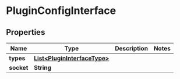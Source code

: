 
# PluginConfigInterface

## Properties
Name | Type | Description | Notes
------------ | ------------- | ------------- | -------------
**types** | [**List&lt;PluginInterfaceType&gt;**](PluginInterfaceType.md) |  | 
**socket** | **String** |  | 



